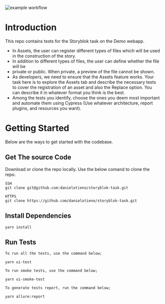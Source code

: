 ![example workflow](https://github.com/danielotieno/storyblok-task/actions/workflows/main.yml/badge.svg)

# Introduction

This repo contains tests for the Storyblok task on the Demo webapp.

- In Assets, the user can register different types of files which will be used in the
  construction of the story.
- In addition to different types of files, the user can define whether the file will be
- private or public. When private, a preview of the file cannot be shown.
- As developers, we need to ensure that the Assets feature works. Your task here is to
  explore the Assets tab and describe the necessary tests to cover the registration of an
  asset and also the Replace option. You can describe it in whatever format you think is the
  best.
- Among the tests you identify, choose the ones you deem most important and automate
  them using Cypress (Use whatever architecture, report plugins, and resources you want).

# Getting Started

Below are the ways to get started with the codebase.

## Get The source Code
Download or clone the repo locally. Use the below comand to clone the repo.

```
SSH
git clone git@github.com:danielotieno/storyblok-task.git
```

```
HTTPS
git clone https://github.com/danielotieno/storyblok-task.git
```

## Install Dependencies
```
yarn install
```

## Run Tests

```
To run all the tests, use the command below;

yarn ui-test
```

```
To run smoke tests, use the command below;

yarn ui-smoke-test
```

```
To generate tests report, run the command below;

yarn allure:report
```


